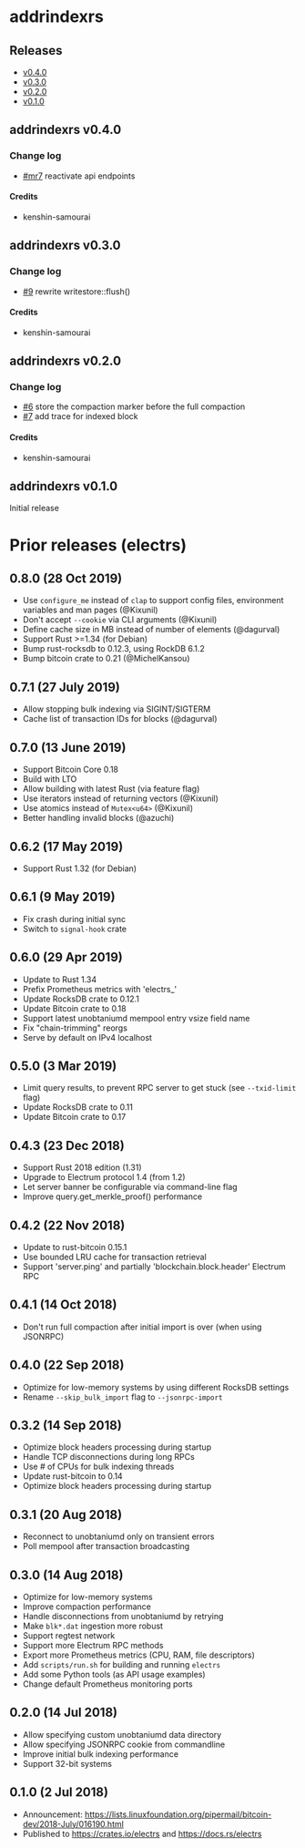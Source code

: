# addrindexrs


## Releases ##

- [v0.4.0](#0_4_0)
- [v0.3.0](#0_3_0)
- [v0.2.0](#0_2_0)
- [v0.1.0](#0_1_0)


<a name="0_4_0"/>

## addrindexrs v0.4.0 ##

### Change log ###

- [#mr7](https://code.samourai.io/dojo/addrindexrs/-/merge_requests/7) reactivate api endpoints


#### Credits ###

- kenshin-samourai


<a name="0_3_0"/>

## addrindexrs v0.3.0 ##

### Change log ###

- [#9](https://github.com/Samourai-Wallet/addrindexrs/pull/9) rewrite writestore::flush()


#### Credits ###

- kenshin-samourai


<a name="0_2_0"/>

## addrindexrs v0.2.0 ##

### Change log ###

- [#6](https://github.com/Samourai-Wallet/addrindexrs/pull/6) store the compaction marker before the full compaction
- [#7](https://github.com/Samourai-Wallet/addrindexrs/pull/7) add trace for indexed block


#### Credits ###

- kenshin-samourai


<a name="0_1_0"/>

## addrindexrs v0.1.0 ##

Initial release


# Prior releases (electrs)

## 0.8.0 (28 Oct 2019)

* Use `configure_me` instead of `clap` to support config files, environment variables and man pages (@Kixunil)
* Don't accept `--cookie` via CLI arguments (@Kixunil)
* Define cache size in MB instead of number of elements (@dagurval)
* Support Rust >=1.34 (for Debian)
* Bump rust-rocksdb to 0.12.3, using RockDB 6.1.2
* Bump bitcoin crate to 0.21 (@MichelKansou)

## 0.7.1 (27 July 2019)

* Allow stopping bulk indexing via SIGINT/SIGTERM
* Cache list of transaction IDs for blocks (@dagurval)

## 0.7.0 (13 June 2019)

* Support Bitcoin Core 0.18
* Build with LTO
* Allow building with latest Rust (via feature flag)
* Use iterators instead of returning vectors (@Kixunil)
* Use atomics instead of `Mutex<u64>` (@Kixunil)
* Better handling invalid blocks (@azuchi)

## 0.6.2 (17 May 2019)

* Support Rust 1.32 (for Debian)

## 0.6.1 (9 May 2019)

* Fix crash during initial sync
* Switch to `signal-hook` crate

## 0.6.0 (29 Apr 2019)

* Update to Rust 1.34
* Prefix Prometheus metrics with 'electrs_'
* Update RocksDB crate to 0.12.1
* Update Bitcoin crate to 0.18
* Support latest unobtaniumd mempool entry vsize field name
* Fix "chain-trimming" reorgs
* Serve by default on IPv4 localhost

## 0.5.0 (3 Mar 2019)

* Limit query results, to prevent RPC server to get stuck (see `--txid-limit` flag)
* Update RocksDB crate to 0.11
* Update Bitcoin crate to 0.17

## 0.4.3 (23 Dec 2018)

* Support Rust 2018 edition (1.31)
* Upgrade to Electrum protocol 1.4 (from 1.2)
* Let server banner be configurable via command-line flag
* Improve query.get_merkle_proof() performance

## 0.4.2 (22 Nov 2018)

* Update to rust-bitcoin 0.15.1
* Use bounded LRU cache for transaction retrieval
* Support 'server.ping' and partially 'blockchain.block.header' Electrum RPC

## 0.4.1 (14 Oct 2018)

* Don't run full compaction after initial import is over (when using JSONRPC)

## 0.4.0 (22 Sep 2018)

* Optimize for low-memory systems by using different RocksDB settings
* Rename `--skip_bulk_import` flag to `--jsonrpc-import`

## 0.3.2 (14 Sep 2018)

* Optimize block headers processing during startup
* Handle TCP disconnections during long RPCs
* Use # of CPUs for bulk indexing threads
* Update rust-bitcoin to 0.14
* Optimize block headers processing during startup

## 0.3.1 (20 Aug 2018)

* Reconnect to unobtaniumd only on transient errors
* Poll mempool after transaction broadcasting

## 0.3.0 (14 Aug 2018)

* Optimize for low-memory systems
* Improve compaction performance
* Handle disconnections from unobtaniumd by retrying
* Make `blk*.dat` ingestion more robust
* Support regtest network
* Support more Electrum RPC methods
* Export more Prometheus metrics (CPU, RAM, file descriptors)
* Add `scripts/run.sh` for building and running `electrs`
* Add some Python tools (as API usage examples)
* Change default Prometheus monitoring ports

## 0.2.0 (14 Jul 2018)

* Allow specifying custom unobtaniumd data directory
* Allow specifying JSONRPC cookie from commandline
* Improve initial bulk indexing performance
* Support 32-bit systems

## 0.1.0 (2 Jul 2018)

* Announcement: https://lists.linuxfoundation.org/pipermail/bitcoin-dev/2018-July/016190.html
* Published to https://crates.io/electrs and https://docs.rs/electrs
